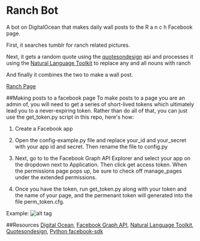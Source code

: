 # Ranch Bot
A bot on DigitalOcean that makes daily wall posts to the R a n c h Facebook page.

First, it searches tumblr for ranch related pictures.

Next, it gets a random quote using the
<a href="http://quotesondesign.com/" target="_blank">quotesondesign</a>
api and processes it using the
<a href="http://www.nltk.org/" target="_blank">Natural Language Toolkit</a>
to replace any and all nouns with ranch

 And finally it combines the two to make a wall post.

<a href="https://www.facebook.com/raaanchhh" target="_blank">Ranch Page</a>


##Making posts to a facebook page
To make posts to a page you are an admin of, you will need to get a series of short-lived tokens which ultimately lead you to a never-expiring token. Rather than do all of that, you can just use the get_token.py script in this repo, here's how:

1. Create a Facebook app

2. Open the config-example.py file and replace your_id and your_secret with your app id and secret. Then rename the file to config.py

3. Next, go to to the Facebook Graph API Explorer and select your app on the dropdown next to Application. Then click get access token. When the permissions page pops up, be sure to check off manage_pages under the extended permissions.

4. Once you have the token, run get_token.py along with your token and the name of your page, and the permenant token will generated into the file perm_token.cfg.

Example:
![alt tag](https://raw.githubusercontent.com/biggie96/RanchBot/master/example.png)

##Resources
<a href="https://www.digitalocean.com/" target="_blank">Digital Ocean</a>, <a href="https://developers.facebook.com/docs/graph-api" target="_blank">Facebook Graph API</a>, <a href="http://www.nltk.org/" target="_blank">Natural Language Toolkit</a>, <a href="http://quotesondesign.com/" target="_blank">Quotesondesign</a>, <a href="http://facebook-sdk.readthedocs.org/en/latest/" target="_blank">Python facebook-sdk</a>
